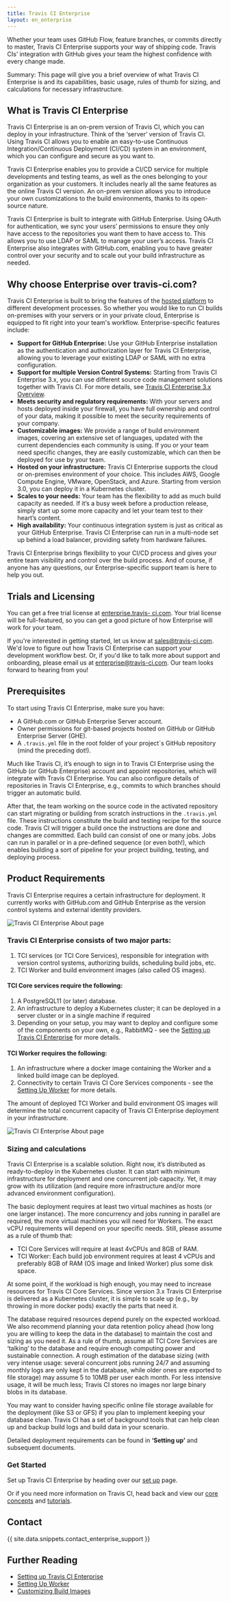 ```yaml
---
title: Travis CI Enterprise
layout: en_enterprise
---
```


Whether your team uses GitHub Flow, feature branches, or commits directly to
master, Travis CI Enterprise supports your way of shipping code. Travis CIs’
integration with GitHub gives your team the highest confidence with every change
made.

Summary: This page will give you a brief overview of what Travis CI Enterprise is and its capabilities, basic usage, rules of thumb for sizing, and calculations for necessary infrastructure. 

## What is Travis CI Enterprise

Travis CI Enterprise is an on-prem version of Travis CI, which you can deploy in your infrastructure. Think of the ‘server’ version of Travis CI. Using Travis CI allows you to enable an easy-to-use Continuous Integration/Continuous Deployment (CI/CD) system in an environment, which you can configure and secure as you want to.

Travis CI Enterprise enables you to provide a CI/CD service for multiple developments and testing teams, as well as the ones belonging to your organization as your customers. It includes nearly all the same features as the online Travis CI version. An on-prem version allows you to introduce your own customizations to the build environments, thanks to its open-source nature.

Travis CI Enterprise is built to integrate with GitHub Enterprise. Using OAuth
for authentication, we sync your users’ permissions to ensure they only have
access to the repositories you want them to have access to. This allows you to
use LDAP or SAML to manage your user’s access. Travis CI Enterprise also
integrates with GitHub.com, enabling you to have greater control over your security and
to scale out your build infrastructure as needed.


## Why choose Enterprise over travis-ci.com?

Travis CI Enterprise is built to bring the features of the [hosted
platform](/user/travis-pro) to different development processes. So whether you
would like to run CI builds on-premises with your servers or in your private cloud, Enterprise is equipped to fit right into your team's workflow.
Enterprise-specific features include:

* **Support for GitHub Enterprise:** Use your GitHub Enterprise
installation as the authentication and authorization layer for Travis CI
Enterprise, allowing you to leverage your existing LDAP or SAML with no
extra configuration.
* **Support for multiple Version Control Systems:** Starting from Travis CI 
Enterprise 3.x, you can use different source code management solutions
together with Travis CI. For more details, see [Travis CI Enterprise 3.x Overview](/user/enterprise/tcie-3.x-overview/).
* **Meets security and regulatory requirements:**  With your servers and hosts
deployed inside your firewall, you have full ownership and control of
your data, making it possible to meet the security requirements of
your company.
* **Customizable images:**  We provide a range of build environment images,
covering an extensive set of languages, updated with the current dependencies
each community is using. If you or your team need specific changes, they are
easily customizable, which can then be deployed for use by your team.
* **Hosted on your infrastructure:** Travis CI Enterprise supports the cloud
or on-premises environment of your choice. This includes AWS, Google Compute
Engine, VMware, OpenStack, and Azure. Starting from version 3.0, you can deploy it in a Kubernetes cluster.
* **Scales to your needs:** Your team has the flexibility to add as much build
capacity as needed. If it’s a busy week before a production release, simply start up some more capacity and let your team test to their
heart’s content.
* **High availability:** Your continuous integration system is just as critical
as your GitHub Enterprise. Travis CI Enterprise can run in a multi-node set up
behind a load balancer, providing safety from hardware failures.

Travis CI Enterprise brings flexibility to your CI/CD process and gives
your entire team visibility and control over the build process. And of course, if
anyone has any questions, our Enterprise-specific support team is here to help
you out.

## Trials and Licensing

You can get a free trial license at [enterprise.travis-
ci.com](https://enterprise.travis-ci.com/). Your trial license will be full-featured, so you can get a good picture of how Enterprise will work for your
team.

If you're interested in getting started, let us know at [sales@travis-ci.com](mailto:sales@travis-ci.com). We'd love to figure out how Travis CI Enterprise can support your development workflow best. Or, if you'd like to talk more about support and onboarding, please email us at [enterprise@travis-ci.com](mailto:enterprise@travis-ci.com). Our team looks forward to hearing from you!

## Prerequisites 

To start using Travis CI Enterprise, make sure you have:
* A GitHub.com or GitHub Enterprise Server account.
* Owner permissions for git-based projects hosted on GitHub or GitHub Enterprise Server (GHE).
* A `.travis.yml` file in the root folder of your project´s GitHub repository (mind the preceding dot!).

Much like Travis CI, it’s enough to sign in to Travis CI Enterprise using the GitHub (or GitHub Enterprise) account and appoint repositories, which will integrate with Travis CI Enterprise. You can also configure details of repositories in Travis CI Enterprise, e.g., commits to which branches should trigger an automatic build.

After that, the team working on the source code in the activated repository can start migrating or building from scratch instructions in the `.travis.yml` file. These instructions constitute the build and testing recipe for the source code. Travis CI will trigger a build once the instructions are done and changes are committed. Each build can consist of one or many jobs. Jobs can run in parallel or in a pre-defined sequence (or even both!), which enables building a sort of pipeline for your project building, testing, and deploying process.

## Product Requirements 

Travis CI Enterprise requires a certain infrastructure for deployment. It currently works with GitHub.com and GitHub Enterprise as the version control systems and external identity providers.

![Travis CI Enterprise About page](/images/TCIE-architecture1.png)

### Travis CI Enterprise consists of two major parts:

1. TCI services (or TCI Core Services), responsible for integration with version control systems, authorizing builds, scheduling build jobs, etc.
2. TCI Worker and build environment images (also called OS images).

#### TCI Core services require the following:

1. A PostgreSQL11 (or later) database.
2. An infrastructure to deploy a Kubernetes cluster; it can be deployed in a server cluster or in a single machine if required
3. Depending on your setup, you may want to deploy and configure some of the components on your own, e.g., RabbitMQ - see the [Setting up Travis CI Enterprise](/user/enterprise/tcie-3.x-setting-up-travis-ci-enterprise/) for more details.

#### TCI Worker requires the following:

1. An infrastructure where a docker image containing the Worker and a linked build image can be deployed.
2. Connectivity to certain Travis CI Core Services components - see the [Setting Up Worker](/user/enterprise/setting-up-worker/) for more details.

The amount of deployed TCI Worker and build environment OS images will determine the total concurrent capacity of Travis CI Enterprise deployment in your infrastructure.

![Travis CI Enterprise About page](/images/TCIE-Architecture2.png)

### Sizing and calculations

Travis CI Enterprise is a scalable solution. Right now, it’s distributed as ready-to-deploy in the Kubernetes cluster. It can start with minimum infrastructure for deployment and one concurrent job capacity. Yet, it may grow with its utilization (and require more infrastructure and/or more advanced environment configuration).

The basic deployment requires at least two virtual machines as hosts (or one larger instance). The more concurrency and jobs running in parallel are required, the more virtual machines you will need for Workers. The exact vCPU requirements will depend on your specific needs. Still, please assume as a rule of thumb that:
* TCI Core Services will require at least 4vCPUs and 8GB of RAM.
* TCI Worker: Each build job environment requires at least 4 vCPUs and preferably 8GB of RAM (OS image and linked Worker) plus some disk space.

At some point, if the workload is high enough, you may need to increase resources for Travis CI Core Services. Since version 3.x Travis CI Enterprise is delivered as a Kubernetes cluster, it is simple to scale up (e.g., by throwing in more docker pods) exactly the parts that need it.

The database required resources depend purely on the expected workload. We also recommend planning your data retention policy ahead (how long you are willing to keep the data in the database) to maintain the cost and sizing as you need it. As a rule of thumb, assume all TCI Core Services are ‘talking’ to the database and require enough computing power and sustainable connection. A rough estimation of the database sizing (with very intense usage: several concurrent jobs running 24/7 and assuming monthly logs are only kept in the database, while older ones are exported to file storage) may assume 5 to 10MB per user each month. For less intensive usage, it will be much less; Travis CI stores no images nor large binary blobs in its database.

You may want to consider having specific online file storage available for the deployment (like S3 or GFS) if you plan to implement keeping your database clean. Travis CI has a set of background tools that can help clean up and backup build logs and build data in your scenario.

Detailed deployment requirements can be found in **‘Setting up’** and subsequent documents.

### Get Started

Set up Travis CI Enterprise by heading over our [set up](/user/enterprise/tcie-3.x-setting-up-travis-ci-enterprise/) page. 

Or if you need more information on Travis CI, head back and view our [core concepts](/user/for-beginners/) and [tutorials](/user/tutorial/).  

## Contact

{{ site.data.snippets.contact_enterprise_support }}

## Further Reading
  * [Setting up Travis CI Enterprise](/user/enterprise/setting-up-travis-ci-enterprise)
  * [Setting Up Worker](/user/enterprise/setting-up-worker/) 
  * [Customizing Build Images](/user/enterprise/build-images)

